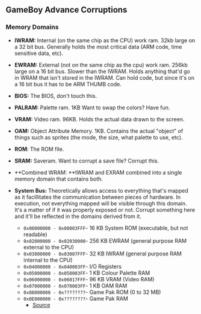 ## GameBoy Advance Corruptions

### Memory Domains

* **IWRAM:** Internal \(on the same chip as the CPU\) work ram. 32kb large on a 32 bit bus. Generally holds the most critical data \(ARM code, time sensitive data, etc\).

* **EWRAM:** External \(not on the same chip as the cpu\) work ram. 256kb large on a 16 bit bus. Slower than the IWRAM. Holds anything that'd go in WRAM that isn't stored in the IWRAM. Can hold code, but since it's on a 16 bit bus it has to be ARM THUMB code.

* **BIOS:** The BIOS, don't touch this.

* **PALRAM:** Palette ram. 1KB Want to swap the colors? Have fun.

* **VRAM:** Video ram. 96KB. Holds the actual data drawn to the screen.

* **OAM:** Object Attribute Memory. 1KB. Contains the actual "object" of things such as sprites \(the mode, the size, what palette to use, etc\).

* **ROM**: The ROM file.

* **SRAM:** Saveram. Want to corrupt a save file? Corrupt this.

* **Combined WRAM: **IWRAM and EXRAM combined into a single memory domain that contains both.

* **System Bus:** Theoretically allows access to everything that's mapped as it facillitates the communication between pieces of hardware. In execution, not everything mapped will be visible through this domain. It's a matter of if it was properly exposed or not. Corrupt something here and it'll be reflected in the domains derived from it.

  * `0x00000000 - 0x00003FFF`- 16 KB System ROM \(executable, but not readable\)
  * `0x02000000 - 0x02030000`- 256 KB EWRAM \(general purpose RAM external to the CPU\)
  * `0x03000000 - 0x03007FFF`- 32 KB IWRAM \(general purpose RAM internal to the CPU\)
  * `0x04000000 - 0x040003FF`- I/O Registers
  * `0x05000000 - 0x050003FF`- 1 KB Colour Palette RAM
  * `0x06000000 - 0x06017FFF`- 96 KB VRAM \(Video RAM\)
  * `0x07000000 - 0x070003FF`- 1 KB OAM RAM
  * `0x08000000 - 0x????????`- Game Pak ROM \(0 to 32 MB\)
  * `0x0E000000 - 0x????????`- Game Pak RAM
    * [Source](https://www.reinterpretcast.com/writing-a-game-boy-advance-game)



